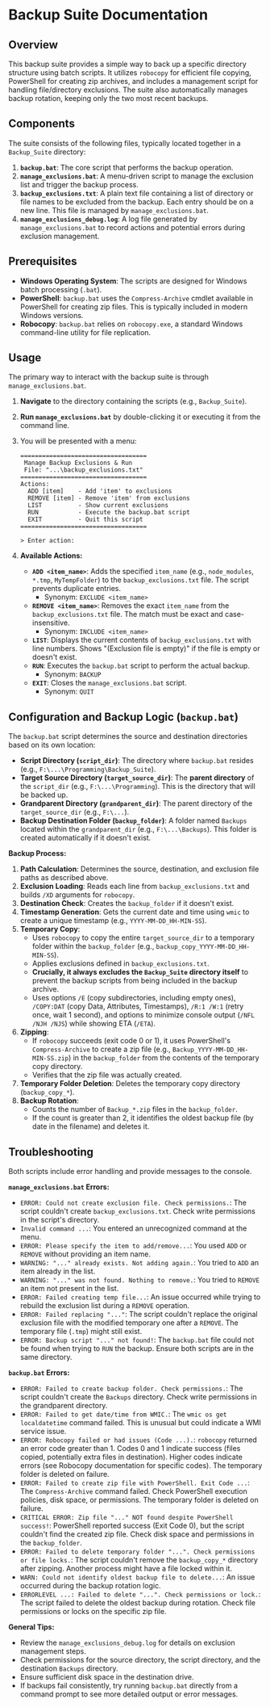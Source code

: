 # Backup Suite Documentation

## Overview

This backup suite provides a simple way to back up a specific directory structure using batch scripts. It utilizes `robocopy` for efficient file copying, PowerShell for creating zip archives, and includes a management script for handling file/directory exclusions. The suite also automatically manages backup rotation, keeping only the two most recent backups.

## Components

The suite consists of the following files, typically located together in a `Backup_Suite` directory:

1.  **`backup.bat`**: The core script that performs the backup operation.
2.  **`manage_exclusions.bat`**: A menu-driven script to manage the exclusion list and trigger the backup process.
3.  **`backup_exclusions.txt`**: A plain text file containing a list of directory or file names to be excluded from the backup. Each entry should be on a new line. This file is managed by `manage_exclusions.bat`.
4.  **`manage_exclusions_debug.log`**: A log file generated by `manage_exclusions.bat` to record actions and potential errors during exclusion management.

## Prerequisites

*   **Windows Operating System**: The scripts are designed for Windows batch processing (`.bat`).
*   **PowerShell**: `backup.bat` uses the `Compress-Archive` cmdlet available in PowerShell for creating zip files. This is typically included in modern Windows versions.
*   **Robocopy**: `backup.bat` relies on `robocopy.exe`, a standard Windows command-line utility for file replication.

## Usage

The primary way to interact with the backup suite is through `manage_exclusions.bat`.

1.  **Navigate** to the directory containing the scripts (e.g., `Backup_Suite`).
2.  **Run `manage_exclusions.bat`** by double-clicking it or executing it from the command line.
3.  You will be presented with a menu:

    ```
    ===================================
     Manage Backup Exclusions & Run
     File: "...\backup_exclusions.txt"
    ===================================
    Actions:
      ADD [item]    - Add 'item' to exclusions
      REMOVE [item] - Remove 'item' from exclusions
      LIST          - Show current exclusions
      RUN           - Execute the backup.bat script
      EXIT          - Quit this script
    ===================================

    > Enter action:
    ```

4.  **Available Actions:**
    *   **`ADD <item_name>`**: Adds the specified `item_name` (e.g., `node_modules`, `*.tmp`, `MyTempFolder`) to the `backup_exclusions.txt` file. The script prevents duplicate entries.
        *   Synonym: `EXCLUDE <item_name>`
    *   **`REMOVE <item_name>`**: Removes the exact `item_name` from the `backup_exclusions.txt` file. The match must be exact and case-insensitive.
        *   Synonym: `INCLUDE <item_name>`
    *   **`LIST`**: Displays the current contents of `backup_exclusions.txt` with line numbers. Shows "(Exclusion file is empty)" if the file is empty or doesn't exist.
    *   **`RUN`**: Executes the `backup.bat` script to perform the actual backup.
        *   Synonym: `BACKUP`
    *   **`EXIT`**: Closes the `manage_exclusions.bat` script.
        *   Synonym: `QUIT`

## Configuration and Backup Logic (`backup.bat`)

The `backup.bat` script determines the source and destination directories based on its own location:

*   **Script Directory (`script_dir`)**: The directory where `backup.bat` resides (e.g., `F:\...\Programming\Backup_Suite`).
*   **Target Source Directory (`target_source_dir`)**: The **parent directory** of the `script_dir` (e.g., `F:\...\Programming`). This is the directory that will be backed up.
*   **Grandparent Directory (`grandparent_dir`)**: The parent directory of the `target_source_dir` (e.g., `F:\...`).
*   **Backup Destination Folder (`backup_folder`)**: A folder named `Backups` located within the `grandparent_dir` (e.g., `F:\...\Backups`). This folder is created automatically if it doesn't exist.

**Backup Process:**

1.  **Path Calculation**: Determines the source, destination, and exclusion file paths as described above.
2.  **Exclusion Loading**: Reads each line from `backup_exclusions.txt` and builds `/XD` arguments for `robocopy`.
3.  **Destination Check**: Creates the `backup_folder` if it doesn't exist.
4.  **Timestamp Generation**: Gets the current date and time using `wmic` to create a unique timestamp (e.g., `YYYY-MM-DD_HH-MIN-SS`).
5.  **Temporary Copy**:
    *   Uses `robocopy` to copy the entire `target_source_dir` to a temporary folder within the `backup_folder` (e.g., `backup_copy_YYYY-MM-DD_HH-MIN-SS`).
    *   Applies exclusions defined in `backup_exclusions.txt`.
    *   **Crucially, it always excludes the `Backup_Suite` directory itself** to prevent the backup scripts from being included in the backup archive.
    *   Uses options `/E` (copy subdirectories, including empty ones), `/COPY:DAT` (copy Data, Attributes, Timestamps), `/R:1 /W:1` (retry once, wait 1 second), and options to minimize console output (`/NFL /NJH /NJS`) while showing ETA (`/ETA`).
6.  **Zipping**:
    *   If `robocopy` succeeds (exit code 0 or 1), it uses PowerShell's `Compress-Archive` to create a zip file (e.g., `Backup_YYYY-MM-DD_HH-MIN-SS.zip`) in the `backup_folder` from the contents of the temporary copy directory.
    *   Verifies that the zip file was actually created.
7.  **Temporary Folder Deletion**: Deletes the temporary copy directory (`backup_copy_*`).
8.  **Backup Rotation**:
    *   Counts the number of `Backup_*.zip` files in the `backup_folder`.
    *   If the count is greater than 2, it identifies the oldest backup file (by date in the filename) and deletes it.

## Troubleshooting

Both scripts include error handling and provide messages to the console.

**`manage_exclusions.bat` Errors:**

*   `ERROR: Could not create exclusion file. Check permissions.`: The script couldn't create `backup_exclusions.txt`. Check write permissions in the script's directory.
*   `Invalid command ...`: You entered an unrecognized command at the menu.
*   `ERROR: Please specify the item to add/remove...`: You used `ADD` or `REMOVE` without providing an item name.
*   `WARNING: "..." already exists. Not adding again.`: You tried to `ADD` an item already in the list.
*   `WARNING: "..." was not found. Nothing to remove.`: You tried to `REMOVE` an item not present in the list.
*   `ERROR: Failed creating temp file...`: An issue occurred while trying to rebuild the exclusion list during a `REMOVE` operation.
*   `ERROR: Failed replacing "..."`: The script couldn't replace the original exclusion file with the modified temporary one after a `REMOVE`. The temporary file (`.tmp`) might still exist.
*   `ERROR: Backup script "..." not found!`: The `backup.bat` file could not be found when trying to `RUN` the backup. Ensure both scripts are in the same directory.

**`backup.bat` Errors:**

*   `ERROR: Failed to create backup folder. Check permissions.`: The script couldn't create the `Backups` directory. Check write permissions in the grandparent directory.
*   `ERROR: Failed to get date/time from WMIC.`: The `wmic os get localdatetime` command failed. This is unusual but could indicate a WMI service issue.
*   `ERROR: Robocopy failed or had issues (Code ...).`: `robocopy` returned an error code greater than 1. Codes 0 and 1 indicate success (files copied, potentially extra files in destination). Higher codes indicate errors (see Robocopy documentation for specific codes). The temporary folder is deleted on failure.
*   `ERROR: Failed to create zip file with PowerShell. Exit Code ...`: The `Compress-Archive` command failed. Check PowerShell execution policies, disk space, or permissions. The temporary folder is deleted on failure.
*   `CRITICAL ERROR: Zip file "..." NOT found despite PowerShell success!`: PowerShell reported success (Exit Code 0), but the script couldn't find the created zip file. Check disk space and permissions in the `backup_folder`.
*   `ERROR: Failed to delete temporary folder "...". Check permissions or file locks.`: The script couldn't remove the `backup_copy_*` directory after zipping. Another process might have a file locked within it.
*   `WARN: Could not identify oldest backup file to delete...`: An issue occurred during the backup rotation logic.
*   `ERRORLEVEL ...: Failed to delete "...". Check permissions or lock.`: The script failed to delete the oldest backup during rotation. Check file permissions or locks on the specific zip file.

**General Tips:**

*   Review the `manage_exclusions_debug.log` for details on exclusion management steps.
*   Check permissions for the source directory, the script directory, and the destination `Backups` directory.
*   Ensure sufficient disk space in the destination drive.
*   If backups fail consistently, try running `backup.bat` directly from a command prompt to see more detailed output or error messages.
